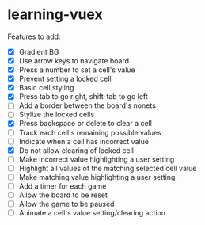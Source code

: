 # learning-vuex


Features to add:

- [x] Gradient BG
- [x] Use arrow keys to navigate board
- [x] Press a number to set a cell's value
- [x] Prevent setting a locked cell
- [x] Basic cell styling
- [x] Press tab to go right, shift-tab to go left
- [ ] Add a border between the board's nonets
- [ ] Stylize the locked cells
- [x] Press backspace or delete to clear a cell
- [ ] Track each cell's remaining possible values
- [ ] Indicate when a cell has incorrect value
- [x] Do not allow clearing of locked cell
- [ ] Make incorrect value highlighting a user setting
- [ ] Highlight all values of the matching selected cell value
- [ ] Make matching value highlighting a user setting
- [ ] Add a timer for each game
- [ ] Allow the board to be reset
- [ ] Allow the game to be paused
- [ ] Animate a cell's value setting/clearing action
